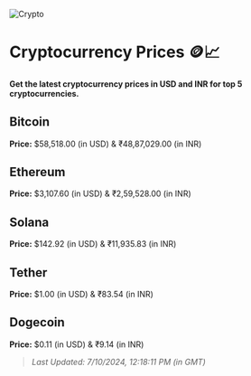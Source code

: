 
![Crypto](https://www.techguide.com.au/wp-content/uploads/2020/11/crypto3.jpeg)

# Cryptocurrency Prices 🪙📈

#### Get the latest cryptocurrency prices in USD and INR for top 5 cryptocurrencies.

## Bitcoin

**Price:** $58,518.00 (in USD) & ₹48,87,029.00 (in INR)

## Ethereum

**Price:** $3,107.60 (in USD) & ₹2,59,528.00 (in INR)

## Solana

**Price:** $142.92 (in USD) & ₹11,935.83 (in INR)

## Tether

**Price:** $1.00 (in USD) & ₹83.54 (in INR)

## Dogecoin

**Price:** $0.11 (in USD) & ₹9.14 (in INR)

> _Last Updated: 7/10/2024, 12:18:11 PM (in GMT)_
